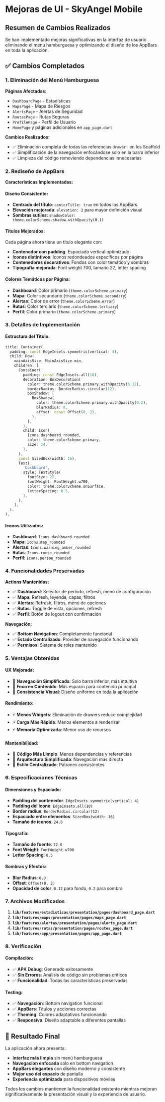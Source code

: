 # Mejoras de UI - SkyAngel Mobile

## Resumen de Cambios Realizados

Se han implementado mejoras significativas en la interfaz de usuario eliminando el menú hamburguesa y optimizando el diseño de los AppBars en toda la aplicación.

## ✅ Cambios Completados

### 1. **Eliminación del Menú Hamburguesa**

**Páginas Afectadas:**
- `DashboardPage` - Estadísticas
- `MapsPage` - Mapa de Riesgos  
- `AlertsPage` - Alertas de Seguridad
- `RoutesPage` - Rutas Seguras
- `ProfilePage` - Perfil de Usuario
- `HomePage` y páginas adicionales en `app_page.dart`

**Cambios Realizados:**
- ✅ Eliminación completa de todas las referencias `drawer:` en los Scaffold
- ✅ Simplificación de la navegación enfocándose solo en la barra inferior
- ✅ Limpieza del código removiendo dependencias innecesarias

### 2. **Rediseño de AppBars**

**Características Implementadas:**

#### **Diseño Consistente:**
- **Centrado del título**: `centerTitle: true` en todos los AppBars
- **Elevación mejorada**: `elevation: 2` para mayor definición visual
- **Sombras sutiles**: `shadowColor: theme.colorScheme.shadow.withOpacity(0.1)`

#### **Títulos Mejorados:**
Cada página ahora tiene un título elegante con:
- **Contenedor con padding**: Espaciado vertical optimizado
- **Iconos distintivos**: Iconos redondeados específicos por página
- **Contenedores decorativos**: Fondos con color temático y sombras
- **Tipografía mejorada**: Font weight 700, tamaño 22, letter spacing

#### **Colores Temáticos por Página:**
- **Dashboard**: Color primario (`theme.colorScheme.primary`)
- **Mapa**: Color secundario (`theme.colorScheme.secondary`)  
- **Alertas**: Color de error (`theme.colorScheme.error`)
- **Rutas**: Color terciario (`theme.colorScheme.tertiary`)
- **Perfil**: Color primario (`theme.colorScheme.primary`)

### 3. **Detalles de Implementación**

#### **Estructura del Título:**
```dart
title: Container(
  padding: const EdgeInsets.symmetric(vertical: 4),
  child: Row(
    mainAxisSize: MainAxisSize.min,
    children: [
      Container(
        padding: const EdgeInsets.all(10),
        decoration: BoxDecoration(
          color: theme.colorScheme.primary.withOpacity(0.12),
          borderRadius: BorderRadius.circular(12),
          boxShadow: [
            BoxShadow(
              color: theme.colorScheme.primary.withOpacity(0.2),
              blurRadius: 8,
              offset: const Offset(0, 2),
            ),
          ],
        ),
        child: Icon(
          Icons.dashboard_rounded,
          color: theme.colorScheme.primary,
          size: 24,
        ),
      ),
      const SizedBox(width: 16),
      Text(
        'Dashboard',
        style: TextStyle(
          fontSize: 22,
          fontWeight: FontWeight.w700,
          color: theme.colorScheme.onSurface,
          letterSpacing: 0.5,
        ),
      ),
    ],
  ),
),
```

#### **Iconos Utilizados:**
- **Dashboard**: `Icons.dashboard_rounded`
- **Mapa**: `Icons.map_rounded`
- **Alertas**: `Icons.warning_amber_rounded`
- **Rutas**: `Icons.route_rounded`
- **Perfil**: `Icons.person_rounded`

### 4. **Funcionalidades Preservadas**

**Actions Mantenidas:**
- ✅ **Dashboard**: Selector de período, refresh, menú de configuración
- ✅ **Mapa**: Refresh, leyenda, capas, filtros
- ✅ **Alertas**: Refresh, filtros, menú de opciones
- ✅ **Rutas**: Toggle de vista, opciones, refresh
- ✅ **Perfil**: Botón de logout con confirmación

**Navegación:**
- ✅ **Bottom Navigation**: Completamente funcional
- ✅ **Estado Centralizado**: Provider de navegación funcionando
- ✅ **Permisos**: Sistema de roles mantenido

### 5. **Ventajas Obtenidas**

#### **UX Mejorada:**
- 🎯 **Navegación Simplificada**: Solo barra inferior, más intuitiva
- 🎯 **Foco en Contenido**: Más espacio para contenido principal
- 🎯 **Consistencia Visual**: Diseño uniforme en toda la aplicación

#### **Rendimiento:**
- ⚡ **Menos Widgets**: Eliminación de drawers reduce complejidad
- ⚡ **Carga Más Rápida**: Menos elementos a renderizar
- ⚡ **Memoria Optimizada**: Menor uso de recursos

#### **Mantenibilidad:**
- 🔧 **Código Más Limpio**: Menos dependencias y referencias
- 🔧 **Arquitectura Simplificada**: Navegación más directa
- 🔧 **Estilo Centralizado**: Patrones consistentes

### 6. **Especificaciones Técnicas**

#### **Dimensiones y Espaciado:**
- **Padding del contenedor**: `EdgeInsets.symmetric(vertical: 4)`
- **Padding del ícono**: `EdgeInsets.all(10)`
- **Border radius**: `BorderRadius.circular(12)`
- **Espaciado entre elementos**: `SizedBox(width: 16)`
- **Tamaño de íconos**: `24.0`

#### **Tipografía:**
- **Tamaño de fuente**: `22.0`
- **Font Weight**: `FontWeight.w700`
- **Letter Spacing**: `0.5`

#### **Sombras y Efectos:**
- **Blur Radius**: `8.0`
- **Offset**: `Offset(0, 2)`
- **Opacidad de color**: `0.12` para fondo, `0.2` para sombra

### 7. **Archivos Modificados**

1. **`lib/features/estadisticas/presentation/pages/dashboard_page.dart`**
2. **`lib/features/maps/presentation/pages/maps_page.dart`**
3. **`lib/features/alertas/presentation/pages/alerts_page.dart`**
4. **`lib/features/rutas/presentation/pages/routes_page.dart`**
5. **`lib/features/app/presentation/pages/app_page.dart`**

### 8. **Verificación**

#### **Compilación:**
- ✅ **APK Debug**: Generado exitosamente
- ✅ **Sin Errores**: Análisis de código sin problemas críticos
- ✅ **Funcionalidad**: Todas las características preservadas

#### **Testing:**
- ✅ **Navegación**: Bottom navigation funcional
- ✅ **AppBars**: Títulos y acciones correctas
- ✅ **Theming**: Colores adaptativos funcionando
- ✅ **Responsivo**: Diseño adaptable a diferentes pantallas

## 🎨 Resultado Final

La aplicación ahora presenta:
- **Interfaz más limpia** sin menú hamburguesa
- **Navegación enfocada** solo en bottom navigation
- **AppBars elegantes** con diseño moderno y consistente
- **Mejor uso del espacio** de pantalla
- **Experiencia optimizada** para dispositivos móviles

Todos los cambios mantienen la funcionalidad existente mientras mejoran significativamente la presentación visual y la experiencia de usuario.